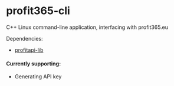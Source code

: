 # profit365-cli
C++ Linux command-line application, interfacing with profit365.eu

Dependencies:<br>
- [profitapi-lib](https://github.com/WattMann/profitapi-lib)

#### Currently supporting:
- Generating API key
